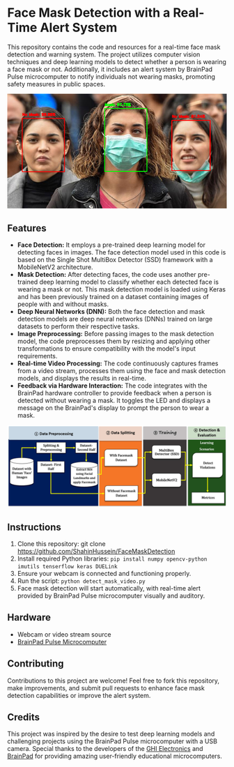 # Face Mask Detection with a Real-Time Alert System

This repository contains the code and resources for a real-time face mask detection and warning system. The project utilizes computer vision techniques and deep learning models to detect whether a person is wearing a face mask or not. Additionally, it includes an alert system by BrainPad Pulse microcomputer to notify individuals not wearing masks, promoting safety measures in public spaces.

![Face Mask Detection](images/1.png)

## Features

- **Face Detection:** It employs a pre-trained deep learning model for detecting faces in images. The face detection model used in this code is based on the Single Shot MultiBox Detector (SSD) framework with a MobileNetV2 architecture.
- **Mask Detection:** After detecting faces, the code uses another pre-trained deep learning model to classify whether each detected face is wearing a mask or not. This mask detection model is loaded using Keras and has been previously trained on a dataset containing images of people with and without masks.
- **Deep Neural Networks (DNN):** Both the face detection and mask detection models are deep neural networks (DNNs) trained on large datasets to perform their respective tasks.
- **Image Preprocessing:** Before passing images to the mask detection model, the code preprocesses them by resizing and applying other transformations to ensure compatibility with the model's input requirements.
- **Real-time Video Processing:** The code continuously captures frames from a video stream, processes them using the face and mask detection models, and displays the results in real-time.
- **Feedback via Hardware Interaction:** The code integrates with the BrainPad hardware controller to provide feedback when a person is detected without wearing a mask. It toggles the LED and displays a message on the BrainPad's display to prompt the person to wear a mask.

![Face Mask Detection](images/2.jpg)


## Instructions


1. Clone this repository:
git clone https://github.com/ShahinHussein/FaceMaskDetection
2. Install required Python libraries: `pip install numpy opencv-python imutils tenserflow keras DUELink`
3. Ensure your webcam is connected and functioning properly.
4. Run the script: `python detect_mask_video.py`
5. Face mask detection will start automatically, with real-time alert provided by BrainPad Pulse microcomputer visually and auditory.

## Hardware

- Webcam or video stream source
- [BrainPad Pulse Microcomputer](https://www.brainpad.com/devices/pulse/)

## Contributing

Contributions to this project are welcome! Feel free to fork this repository, make improvements, and submit pull requests to enhance face mask detection capabilities or improve the alert system.

## Credits

This project was inspired by the desire to test deep learning models and challenging projects using the BrainPad Pulse microcomputer with a USB camera. Special thanks to the developers of the [GHI Electronics](https://www.ghielectronics.com/) and [BrainPad](https://www.brainpad.com/) for providing amazing user-friendly educational microcomputers.
